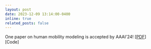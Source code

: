 ```yaml
---
layout: post
date: 2023-12-09 13:14:00-0400
inline: true
related_posts: false
---
```


One paper on human mobility modeling is accepted by AAAI'24! [<a href="https://scholar.google.com/scholar?cluster=9891563916074908845&hl=en&as_sdt=0,5">PDF</a>][Code]
